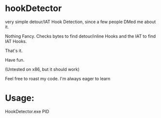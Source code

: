 # hookDetector
very simple detour/IAT Hook Detection, since a few people DMed me about it.

Nothing Fancy. Checks bytes to find detour/inline Hooks and the IAT to find IAT Hooks.

That's it.

Have fun.

(Untested on x86, but it should work)

Feel free to roast my code. I'm always eager to learn

# Usage:
HookDetector.exe PID



